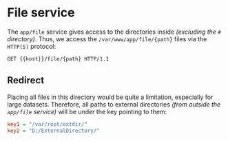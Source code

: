 # File service

The `app/file` service gives access to the directories inside _(excluding the `#` directory)_. Thus, we access the `/var/www/app/file/{path}` files via the `HTTP(S)` protocol:

```bash
GET {{host}}/file/{path} HTTP/1.1
```

## Redirect

Placing all files in this directory would be quite a limitation, especially for large datasets. Therefore, all paths to external directories _(from outside the `app/file` service)_ will be under the key pointing to them:

```ini
key1 = "/var/root/extdir/"
key2 = "D:/ExternalDirectory/"
```